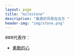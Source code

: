 ```yaml
---
layout: page
title: "milestone"
description: "最美的风景在远方 "
header-img: "img/stone.png"
---
```



###代表作：


- [勇敢的心](http://movie.douban.com/subject/1294639/?source=new_aladdin)









